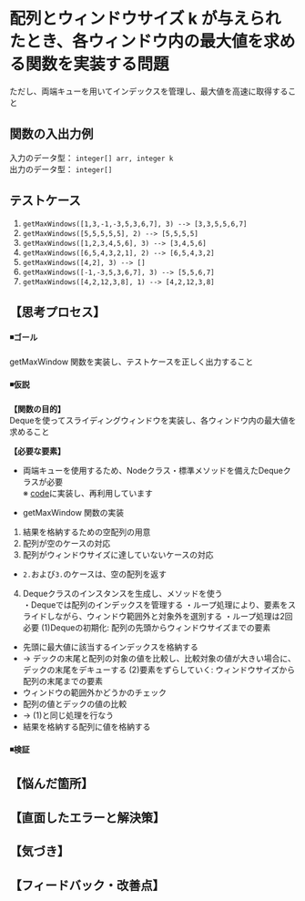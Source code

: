 # 配列とウィンドウサイズ k が与えられたとき、各ウィンドウ内の最大値を求める関数を実装する問題
ただし、両端キューを用いてインデックスを管理し、最大値を高速に取得すること


## 関数の入出力例
入力のデータ型： `integer[] arr, integer k`  
出力のデータ型： `integer[]`  


## テストケース
1. `getMaxWindows([1,3,-1,-3,5,3,6,7], 3) --> [3,3,5,5,6,7]`  
2. `getMaxWindows([5,5,5,5,5], 2) --> [5,5,5,5]`  
3. `getMaxWindows([1,2,3,4,5,6], 3) --> [3,4,5,6]`  
4. `getMaxWindows([6,5,4,3,2,1], 2) --> [6,5,4,3,2]`  
5. `getMaxWindows([4,2], 3) --> []`  
6. `getMaxWindows([-1,-3,5,3,6,7], 3) --> [5,5,6,7]`  
7. `getMaxWindows([4,2,12,3,8], 1) --> [4,2,12,3,8]`  


## 【思考プロセス】
#### ◾️ゴール  
getMaxWindow 関数を実装し、テストケースを正しく出力すること  

#### ◾️仮説  
**【関数の目的】**  
Dequeを使ってスライディングウィンドウを実装し、各ウィンドウ内の最大値を求めること  

**【必要な要素】**  
- 両端キューを使用するため、Nodeクラス・標準メソッドを備えたDequeクラスが必要  
※ [code](../../../Deque/src/js/Deque)に実装し、再利用しています  

- getMaxWindow 関数の実装  
1. 結果を格納するための空配列の用意
2. 配列が空のケースの対応
3. 配列がウィンドウサイズに達していないケースの対応
- `2.`および`3.`のケースは、空の配列を返す
4. Dequeクラスのインスタンスを生成し、メソッドを使う  
・Dequeでは配列のインデックスを管理する
・ループ処理により、要素をスライドしながら、ウィンドウ範囲外と対象外を選別する
・ループ処理は2回必要
(1)Dequeの初期化: 配列の先頭からウィンドウサイズまでの要素  
- 先頭に最大値に該当するインデックスを格納する
- → デックの末尾と配列の対象の値を比較し、比較対象の値が大きい場合に、デックの末尾をデキューする
(2)要素をずらしていく: ウィンドウサイズから配列の末尾までの要素  
- ウィンドウの範囲外かどうかのチェック
- 配列の値とデックの値の比較
- → (1)と同じ処理を行なう
- 結果を格納する配列に値を格納する


#### ◾️検証  


## 【悩んだ箇所】


## 【直面したエラーと解決策】  


## 【気づき】


## 【フィードバック・改善点】

